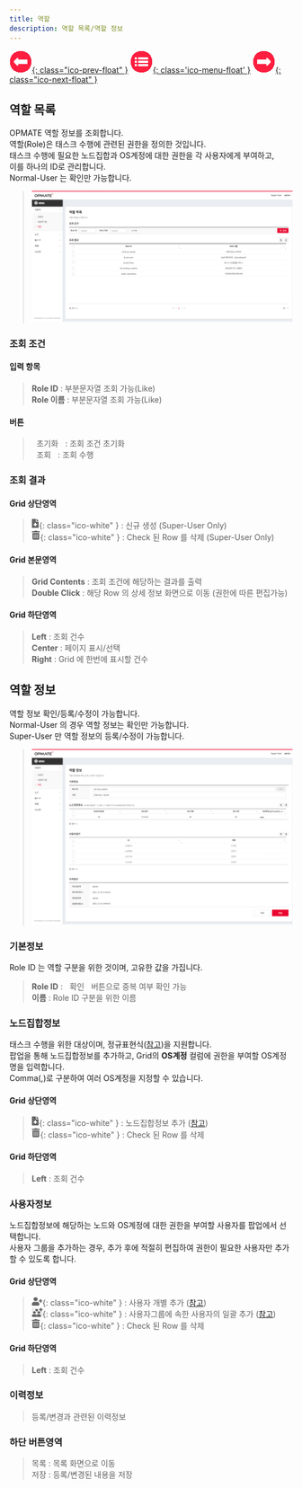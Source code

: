 ```yaml
---
title: 역할
description: 역할 목록/역할 정보
---
```


<link rel="stylesheet" type="text/css" href="../css/opme.css">

<!-- Defined -->
[role-lst]: img/role-lst.png
[role-dtl]: img/role-dtl.png
[ico-del]: img/icon/ico-del.png
[ico-add]: img/icon/ico-add.png
[ico-adduser]: img/icon/ico-adduser.png
[ico-addusergrp]: img/icon/ico-addusergrp.png
[popup-user]: PopupUser.md
[popup-usergrp]: PopupUserGroup.md
[popup-node]: PopupNode.md

<!-- Floating Menu -->
[prev]: UserGroup.html "사용자그룹"
[menu]: index.html "목차"
[next]: Node.html "노드"
[ico-prev]: img/icon/ico-prev.png
[ico-menu]: img/icon/ico-menu.png
[ico-next]: img/icon/ico-next.png
[![이전][ico-prev]{: class="ico-prev-float" }][prev]
[![목차][ico-menu]{: class='ico-menu-float' }][menu]
[![다음][ico-next]{: class="ico-next-float" }][next]


## 역할 목록
OPMATE 역할 정보를 조회합니다.  
역할(Role)은 태스크 수행에 관련된 권한을 정의한 것입니다.  
태스크 수행에 필요한 노드집합과 OS계정에 대한 권한을 각 사용자에게 부여하고,  
이를 하나의 ID로 관리합니다.  
Normal-User 는 확인만 가능합니다.

> ![역할 목록][role-lst]

### 조회 조건

#### 입력 항목
> **Role ID** : 부분문자열 조회 가능(Like)   
> **Role 이름** : 부분문자열 조회 가능(Like)  

#### 버튼
> <kbd class="btn-gray">&nbsp;초기화&nbsp;</kbd> : 조회 조건 초기화  
> <kbd class="btn-red">&nbsp;조회&nbsp;</kbd> : 조회 수행  
 
### 조회 결과

#### Grid 상단영역  
> ![추가/등록][ico-add]{: class="ico-white" } : 신규 생성 (Super-User Only)  
> ![삭제][ico-del]{: class="ico-white" } : Check 된 Row 를 삭제 (Super-User Only)

#### Grid 본문영역
> **Grid Contents** : 조회 조건에 해당하는 결과를 출력    
> **Double Click** : 해당 Row 의 상세 정보 화면으로 이동 (권한에 따른 편집가능)

#### Grid 하단영역
> **Left** : 조회 건수  
> **Center** : 페이지 표시/선택  
> **Right** : Grid 에 한번에 표시할 건수  

## 역할 정보
역할 정보 확인/등록/수정이 가능합니다.  
Normal-User 의 경우 역할 정보는 확인만 가능합니다.  
Super-User 만 역할 정보의 등록/수정이 가능합니다.  

> ![역할 정보][role-dtl]
 
### 기본정보
Role ID 는 역할 구분을 위한 것이며, 고유한 값을 가집니다.  

> **Role ID** : <kbd class="btn-gray">&nbsp;확인&nbsp;</kbd> 버튼으로 중복 여부 확인 가능    
> **이름** : Role ID 구분을 위한 이름

### 노드집합정보  
태스크 수행을 위한 대상이며, 정규표현식([참고](https://regexr.com))을 지원합니다.  
팝업을 통해 노드집합정보를 추가하고, Grid의 **OS계정** 컬럼에 권한을 부여할 OS계정명을 입력합니다.  
Comma(,)로 구분하여 여러 OS계정을 지정할 수 있습니다.


#### Grid 상단영역
> ![추가/등록][ico-add]{: class="ico-white" } : 노드집합정보 추가 ([참고][popup-node])  
> ![삭제][ico-del]{: class="ico-white" } : Check 된 Row 를 삭제

#### Grid 하단영역
> **Left** : 조회 건수

### 사용자정보
노드집합정보에 해당하는 노드와 OS계정에 대한 권한을 부여할 사용자를 팝업에서 선택합니다.  
사용자 그룹을 추가하는 경우, 추가 후에 적절히 편집하여 권한이 필요한 사용자만 추가할 수 있도록 합니다.

#### Grid 상단영역
> ![추가/등록][ico-adduser]{: class="ico-white" } : 사용자 개별 추가 ([참고][popup-user])  
> ![추가/등록][ico-addusergrp]{: class="ico-white" } : 사용자그룹에 속한 사용자의 일괄 추가 ([참고][popup-usergrp])  
> ![삭제][ico-del]{: class="ico-white" } : Check 된 Row 를 삭제

#### Grid 하단영역
> **Left** : 조회 건수

### 이력정보
> 등록/변경과 관련된 이력정보

### 하단 버튼영역
> <kbd class="btn-gray">목록</kbd> : 목록 화면으로 이동  
> <kbd class="btn-gray">저장</kbd> : 등록/변경된 내용을 저장  

